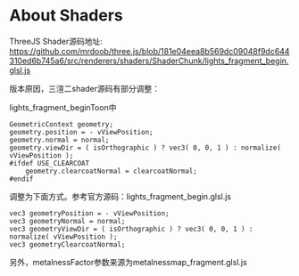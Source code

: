 
# About Shaders

ThreeJS Shader源码地址: 
https://github.com/mrdoob/three.js/blob/181e04eea8b569dc09048f9dc644310ed6b745a6/src/renderers/shaders/ShaderChunk/lights_fragment_begin.glsl.js

版本原因，三渲二shader源码有部分调整：

lights_fragment_beginToon中
```
GeometricContext geometry;
geometry.position = - vViewPosition;
geometry.normal = normal;
geometry.viewDir = ( isOrthographic ) ? vec3( 0, 0, 1 ) : normalize( vViewPosition );
#ifdef USE_CLEARCOAT
    geometry.clearcoatNormal = clearcoatNormal;
#endif
```
调整为下面方式。参考官方源码：lights_fragment_begin.glsl.js
```
vec3 geometryPosition = - vViewPosition;
vec3 geometryNormal = normal;
vec3 geometryViewDir = ( isOrthographic ) ? vec3( 0, 0, 1 ) : normalize( vViewPosition );
vec3 geometryClearcoatNormal;
```

另外，metalnessFactor参数来源为metalnessmap_fragment.glsl.js

